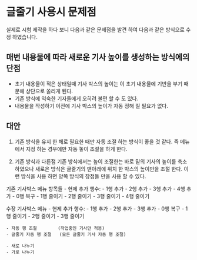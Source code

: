 
# 글줄기 사용시 문제점

실제로 시험 제작을 하다 보니 다음과 같은 문제점을 발견 하여 
다음과 같은 방식으로 수정 하였습니다.

## 매번 내용물에 따라 새로운 기사 높이를 생성하는 방식에의 단점
  - 초기 내용물이 적은 상태일때 기사 박스의 높이는 이 초기 내용물에 기반을 부기 때문에
  상단으로 쏠리게 된다.
  - 기존 방식에 익숙한 기자들에게 오히려 불편 할 수 도 있다.
  - 내용물을 작성하기 이전에 기사 박스의 높이가 자동 정해 질 필요가 없다.

## 대안

1. 기존 방식을 유지 한 체로 필요한 때만 자동 조절 하는 방식이 좋을 것 같다.
  즉 메뉴에서 지정 하는 경우에만 자동 놓이 조절을 하게 한다.

2. 기존 방식과 다른점
  기존 방식에서는 높이 조절한는 바로 밑의 기사의 높이를 축소 하였으나
  새로은 방식은 글줄기의 맨아래에 위치 한 박스의 높이만을 조절 한다.
  이런 방식을 사용 하면 양쪽 방식의 장점들 만을 사용 할 수 있다.

  기존 기사박스 메뉴 항목들
    - 현제 추가 행수:
    - 1행 추가
    - 2행 추가
    - 3행 추가
    - 4행 추가
    - 0행 복구
    - 1행 줄이기
    - 2행 줄이기
    - 3행 줄이기
    - 4행 줄이기

  수장 기사박스 메뉴
    - 현제 추가 행수:
    - 1행 추가
    - 2행 추가
    - 3행 추가
    - 0행 복구
    - 1행 줄이기
    - 2행 줄이기
    - 3행 줄이기

    - 자동 행 조절        (작업중인 기사만 적용)
    - 글줄기 자동 행 조절   (모든 글줄기 기사 자동 행 조절)

    - 새로 나누기
    - 가로 나누기